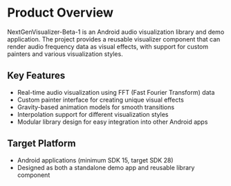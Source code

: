 # Product Overview

NextGenVisualizer-Beta-1 is an Android audio visualization library and demo application. The project provides a reusable visualizer component that can render audio frequency data as visual effects, with support for custom painters and various visualization styles.

## Key Features
- Real-time audio visualization using FFT (Fast Fourier Transform) data
- Custom painter interface for creating unique visual effects
- Gravity-based animation models for smooth transitions
- Interpolation support for different visualization styles
- Modular library design for easy integration into other Android apps

## Target Platform
- Android applications (minimum SDK 15, target SDK 28)
- Designed as both a standalone demo app and reusable library component